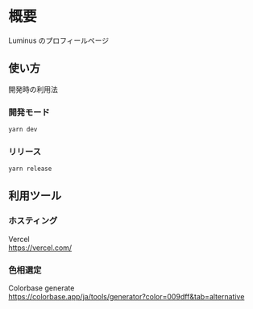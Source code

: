 # 概要

Luminus のプロフィールページ

## 使い方

開発時の利用法

### 開発モード

```bash
yarn dev
```

### リリース

```bash
yarn release
```

## 利用ツール

### ホスティング

Vercel  
https://vercel.com/

### 色相選定

Colorbase generate  
https://colorbase.app/ja/tools/generator?color=009dff&tab=alternative
